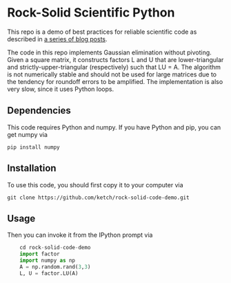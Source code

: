 # Rock-Solid Scientific Python

This repo is a demo of best practices for reliable scientific code as described in 
[a series of blog posts](http://davidketcheson.info/2015/05/12/rock_solid_code.html).

The code in this repo implements Gaussian elimination without pivoting.  Given a square matrix,
it constructs factors L and U that are lower-triangular and strictly-upper-triangular (respectively)
such that LU = A.  The algorithm is not numerically stable and should not be used for large matrices due
to the tendency for roundoff errors to be amplified.  The implementation is also very slow, since it uses
Python loops.

## Dependencies

This code requires Python and numpy.  If you have Python and pip, you can get numpy via

    pip install numpy

## Installation
To use this code, you should first copy it to your computer via

    git clone https://github.com/ketch/rock-solid-code-demo.git
    
## Usage

Then you can invoke it from the IPython prompt via

```python
    cd rock-solid-code-demo
    import factor
    import numpy as np
    A = np.random.rand(3,3)
    L, U = factor.LU(A)
```